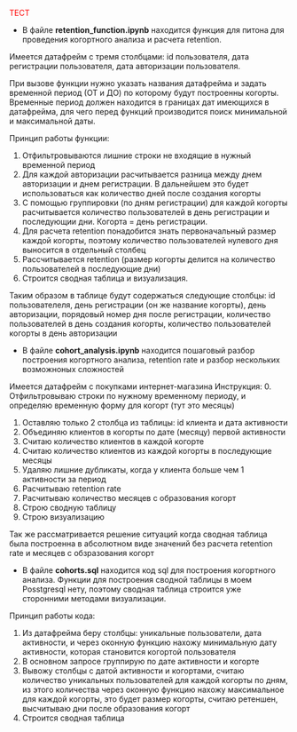 <font color="red">  ТЕСТ</font>

* В файлe **retention_function.ipynb** находится функция для питона для проведения когортного анализа и расчета retention.

Имеется датафрейм с тремя столбцами: id пользователя, дата регистрации пользователя, дата авторизации пользователя.

При вызове функции нужно указать названия датафрейма и задать временной период (ОТ и ДО) по которому будут построенны когорты. Временные период должен находится в границах дат имеющихся в датафрейма, для чего перед функций производится поиск минимальной и максимальной даты.

Принцип работы функции:
1. Отфильтровываются лишние строки не входящие в нужный временной период
2. Для каждой авторизации расчитывается разница между днем авторизации и днем регистрации. В дальнейшем это будет использоваться как количество дней после создания когорты
3. С помощью группировки (по дням регистрации) для каждой когорты расчитывается количество пользователей в день регистрации и последующии дни. Когорта = день регистрации.
4. Для расчета retention понадобится знать первоначальный размер каждой когорты, поэтому количество пользователей нулевого дня выносится в отдельный столбец
5. Рассчитывается retention (размер когорты делится на количество пользователей в последующие дни)
6. Строится сводная таблица и визуализация.

Таким образом в таблице будут содержаться следующие столбцы: id пользователеля, день регистрации (он же название когорты), день авторизации, порядовый номер дня после регистрации, количество пользователей в день создания когорты, количество пользователей когорты в день авторизации

* В файле **cohort_analysis.ipynb** находится пошаговый разбор построения когортного анализа, retention rate и разбор нескольких возможноных сложностей

Имеется датафрейм с покупками интернет-магазина
Инструкция:
0. Отфильтровываю строки по нужному временному периоду, и определяю временную форму для когорт (тут это месяцы)
1. Оставляю только 2 столбца из таблицы: id клиента и дата активности
2. Объединяю клиентов в когорты по дате (месяцу) первой активности 
3. Считаю количество клиентов в каждой когорте
4. Считаю количество клиентов из каждой когорты в последующие месяцы
5. Удаляю лишние дубликаты, когда у клиента больше чем 1 активности за период
6. Расчитываю retention rate
7. Расчитываю количество месяцев с образования когорт
8. Строю сводную таблицу
9. Строю визуализацию

Так же рассматривается решение ситуаций когда сводная таблица была построенна в абсолютном виде значений без расчета retention rate и месяцев c обзразования когорт

* В файле **cohorts.sql** находится код sql для построения когортного анализа. Функции для построения сводной таблицы в моем Posstgresql нету, поэтому сводная таблица строится уже сторонними методами визуализации.

Принцип работы кода:
1. Из датафрейма беру столбцы: уникальные пользователи, дата активности, и через оконную функцию нахожу минимальную дату активности, которая становится когортой пользователя
2. В основном запросе группирую по дате активности и когорте
3. Вывожу столбцы с датой активности и когортами, считаю количество уникальных пользователей для каждой когорты по дням, из этого количества через оконную функцию нахожу максимальное для каждой когорты, это будет размер когорты, считаю ретеншен, высчитываю дни после образования когорт
4. Строится сводная таблица
 

